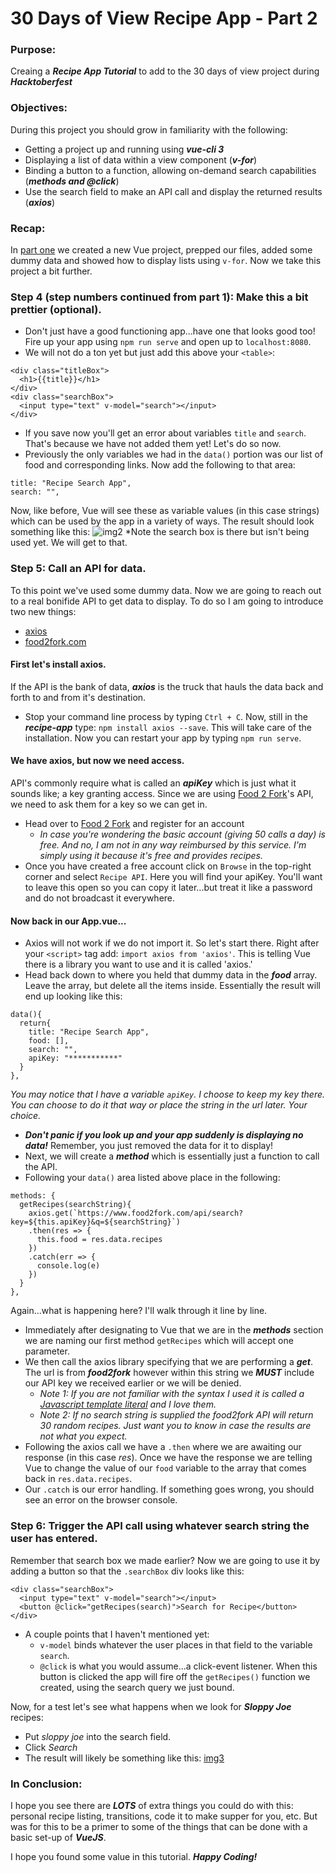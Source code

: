 [](https://github.com/markrmessmore/Day8-Recipe-Search-App-Part1/blob/master/images/3.jpg?raw=true)

# 30 Days of View Recipe App - Part 2

### Purpose:
Creaing a ***Recipe App Tutorial*** to add to the 30 days of view project during ***Hacktoberfest***

### Objectives:
During this project you should grow in familiarity with the following:
* Getting a project up and running using ***vue-cli 3***
* Displaying a list of data within a view component (***v-for***)
* Binding a button to a function, allowing on-demand search capabilities (***methods and @click***)
* Use the search field to make an API call and display the returned results (***axios***)

### Recap:
In [part one](https://github.com/markrmessmore/Day8-Recipe-Search-App-Part1) we created a new Vue project, prepped our files, added some dummy data and showed how to display lists using `v-for`. Now we take this project a bit further.

### Step 4 (step numbers continued from part 1): Make this a bit prettier (optional).
* Don't just have a good functioning app...have one that looks good too! Fire up your app using `npm run serve` and open up to `localhost:8080`.
* We will not do a ton yet but just add this above your `<table>`:
```
<div class="titleBox">
  <h1>{{title}}</h1>
</div>
<div class="searchBox">
  <input type="text" v-model="search"></input>
</div>
```
* If you save now you'll get an error about variables `title` and `search`. That's because we have not added them yet! Let's do so now. 
* Previously the only variables we had in the `data()` portion was our list of food and corresponding links. Now add the following to that area:
```
title: "Recipe Search App",
search: "",
```
Now, like before, Vue will see these as variable values (in this case strings) which can be used by the app in a variety of ways. The result should look something like this:
![img2](https://github.com/markrmessmore/Day8-Recipe-Search-App-Part1/blob/master/images/2.jpg?raw=true)
*Note the search box is there but isn't being used yet. We will get to that.

### Step 5: Call an API for data.
To this point we've used some dummy data. Now we are going to reach out to a real bonifide API to get data to display. To do so I am going to introduce two new things:
* [axios](https://github.com/axios/axios)
* [food2fork.com](https://www.food2fork.com)

#### First let's install axios.
If the API is the bank of data, ***axios*** is the truck that hauls the data back and forth to and from it's destination. 
* Stop your command line process by typing `Ctrl + C`. Now, still in the ***recipe-app*** type: `npm install axios --save`. This will take care of the installation. Now you can restart your app by typing `npm run serve`.

#### We have axios, but now we need access.
API's commonly require what is called an ***apiKey*** which is just what it sounds like; a key granting access. Since we are using [Food 2 Fork](https://www.food2fork.com/default)'s API, we need to ask them for a key so we can get in.
* Head over to [Food 2 Fork](https://www.food2fork.com/default) and register for an account
  * *In case you're wondering the basic account (giving 50 calls a day) is free. And no, I am not in any way reimbursed by this service. I'm simply using it because it's free and provides recipes.*
* Once you have created a free account click on `Browse` in the top-right corner and select `Recipe API`. Here you will find your apiKey. You'll want to leave this open so you can copy it later...but treat it like a password and do not broadcast it everywhere. 

#### Now back in our App.vue...
* Axios will not work if we do not import it. So let's start there. Right after your `<script>` tag add: `import axios from 'axios'`. This is telling Vue there is a library you want to use and it is called 'axios.'
* Head back down to where you held that dummy data in the ***food*** array. Leave the array, but delete all the items inside. Essentially the result will end up looking like this:
```
data(){
  return{
    title: "Recipe Search App",
    food: [],
    search: "",
    apiKey: "***********"
  }
},
```
*You may notice that I have a variable `apiKey`. I choose to keep my key there. You can choose to do it that way or place the string in the url later. Your choice.*
* ***Don't panic if you look up and your app suddenly is displaying no data!*** Remember, you just removed the data for it to display!
* Next, we will create a ***method*** which is essentially just a function to call the API.
* Following your `data()` area listed above place in the following:
```
methods: {
  getRecipes(searchString){
    axios.get(`https://www.food2fork.com/api/search?key=${this.apiKey}&q=${searchString}`)
    .then(res => {
      this.food = res.data.recipes
    })
    .catch(err => {
      console.log(e)
    })
  }
},
```
Again...what is happening here? I'll walk through it line by line.
* Immediately after designating to Vue that we are in the ***methods*** section we are naming our first method `getRecipes` which will accept one parameter. 
* We then call the axios library specifying that we are performing a ***get***. The url is from ***food2fork*** however within this string we ***MUST*** include our API key we received earlier or we will be denied. 
  * *Note 1: If you are not familiar with the syntax I used it is called a [Javascript template literal](https://developer.mozilla.org/en-US/docs/Web/JavaScript/Reference/Template_literals) and I love them.*
  * *Note 2: If no search string is supplied the food2fork API will return 30 random recipes. Just want you to know in case the results are not what you expect.*
* Following the axios call we have a `.then` where we are awaiting our response (in this case *res*). Once we have the response we are telling Vue to change the value of our `food` variable to the array that comes back in `res.data.recipes`.
* Our `.catch` is our error handling. If something goes wrong, you should see an error on the browser console.

### Step 6: Trigger the API call using whatever search string the user has entered.
Remember that search box we made earlier? Now we are going to use it by adding a button so that the `.searchBox` div looks like this:
```
<div class="searchBox">
  <input type="text" v-model="search"></input>
  <button @click="getRecipes(search)">Search for Recipe</button>
</div>
```
* A couple points that I haven't mentioned yet:
  * `v-model` binds whatever the user places in that field to the variable `search`.
  * `@click` is what you would assume...a click-event listener. When this button is clicked the app will fire off the `getRecipes()` function we created, using the search query we just bound.
  
Now, for a test let's see what happens when we look for ***Sloppy Joe*** recipes:
* Put *sloppy joe* into the search field.
* Click *Search*
* The result will likely be something like this:
[img3](https://github.com/markrmessmore/Day8-Recipe-Search-App-Part1/blob/master/images/3.jpg?raw=true)

### In Conclusion:
I hope you see there are ***LOTS*** of extra things you could do with this: personal recipe listing, transitions, code it to make supper for you, etc. But was for this to be a primer to some of the things that can be done with a basic set-up of ***VueJS***.

I hope you found some value in this tutorial. ***Happy Coding!***
